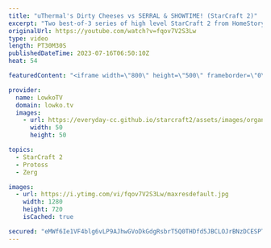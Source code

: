 ```yaml
---
title: "uThermal's Dirty Cheeses vs SERRAL & SHOWTIME! (StarCraft 2)"
excerpt: "Two best-of-3 series of high level StarCraft 2 from HomeStory Cup. In this video uThermal faces off against both ShoWTimE as well as Serral with some very dirty Terran all-ins. Support my work: https://patreon.com/lowkotv Lowko Merch: https://lowko.shop  00:00 uThermal vs ShoWTimE 13:34 uThermal vs Serral"
originalUrl: https://youtube.com/watch?v=fqov7V2S3Lw
type: video
length: PT30M30S
publishedDateTime: 2023-07-16T06:50:10Z
heat: 54

featuredContent: "<iframe width=\"800\" height=\"500\" frameborder=\"0\" src=\"https://www.youtube.com/embed/fqov7V2S3Lw\" allow=\"accelerometer; autoplay; encrypted-media; gyroscope; picture-in-picture\" allowfullscreen></iframe>"

provider:
  name: LowkoTV
  domain: lowko.tv
  images:
    - url: https://everyday-cc.github.io/starcraft2/assets/images/organizations/lowko.tv-50x50.jpg
      width: 50
      height: 50

topics:
  - StarCraft 2
  - Protoss
  - Zerg

images:
  - url: https://i.ytimg.com/vi/fqov7V2S3Lw/maxresdefault.jpg
    width: 1280
    height: 720
    isCached: true

secured: "eMWf6Ie1VF4blg6vLP9AJhwGVoDkGdgRsbrT5Q0THDfd5JBCLOJrBNzDCESPTn8xHMi199EOG+Exv1aqANfHe2CowMZa7tlj5u3GCFiPI3RW+39Wi5VtOJ9wcsqkEFPUpmbcnHQmWkZj8Fxh0HHGJkH5SRiL+Io+6B4jWzsGiYXU/qt6+dLjjYxdaPD4XgJsHNRMib+f2DquThZHDQ3VCk/kpDQqLf9kQ06f2fVyEv4Zd3XArJv+qrhIYQ89XpWhToZrNBZV7+LSGgkb2QspoD90nSjoVN89eXILeQXuveErw5A0IEY/PB2mdmEDj1KLMP9RLCJB8Xxo1reNM3vWkTLWuyftqiqhdWbAbT2wlSP0e2rT6JccPNTHKW+jihMKF4JwbwbM0Na56Qj4wefkcQar5qH7khPjZt1bRiWdL/y7OJarI+TrW/OQW4SZLWQw;THEZe/OO3yZGNiXYlxLkQw=="
---
```


